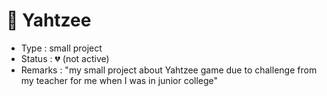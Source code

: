 &#x1F4CC; Yahtzee
===================

- Type : small project
- Status : &#x1F494; (not active)
- Remarks : "my small project about Yahtzee game due to challenge from my teacher for me when I was in junior college"

